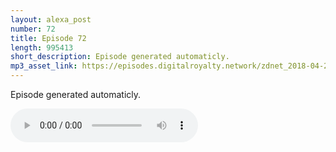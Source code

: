 ```yaml
---
layout: alexa_post
number: 72
title: Episode 72
length: 995413
short_description: Episode generated automaticly.
mp3_asset_link: https://episodes.digitalroyalty.network/zdnet_2018-04-24_01-00-03.mp3
---
```


Episode generated automaticly.

<audio controls>
    <source src="{{ page.mp3_asset_link }}" type="audio/mpeg">
</audio>